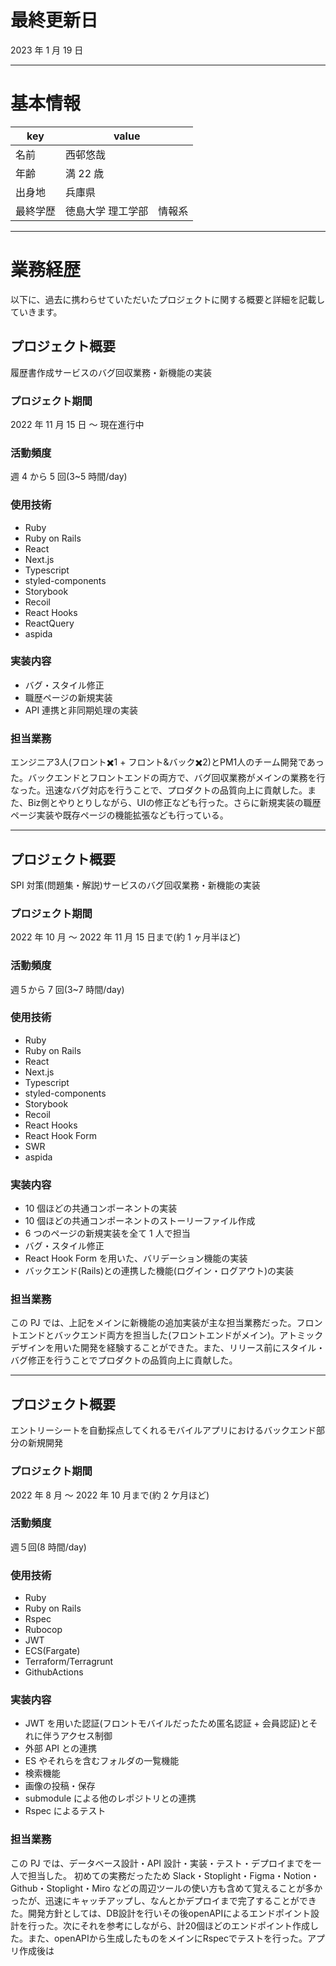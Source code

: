 # 最終更新日

2023 年 1 月 19 日

---

# 基本情報

| key      | value                     |
| -------- | ------------------------- |
| 名前     | 西邨悠哉                  |
| 年齢     | 満 22 歳                  |
| 出身地   | 兵庫県                    |
| 最終学歴 | 徳島大学 理工学部　情報系 |

---

# 業務経歴

以下に、過去に携わらせていただいたプロジェクトに関する概要と詳細を記載していきます。

## プロジェクト概要

履歴書作成サービスのバグ回収業務・新機能の実装

### プロジェクト期間

2022 年 11 月 15 日 〜 現在進行中

### 活動頻度

週 4 から 5 回(3~5 時間/day)

### 使用技術

- Ruby
- Ruby on Rails
- React
- Next.js
- Typescript
- styled-components
- Storybook
- Recoil
- React Hooks
- ReactQuery
- aspida

### 実装内容

- バグ・スタイル修正
- 職歴ページの新規実装
- API 連携と非同期処理の実装

### 担当業務

エンジニア3人(フロント✖️1 + フロント&バック✖️2)とPM1人のチーム開発であった。バックエンドとフロントエンドの両方で、バグ回収業務がメインの業務を行なった。迅速なバグ対応を行うことで、プロダクトの品質向上に貢献した。また、Biz側とやりとりしながら、UIの修正なども行った。さらに新規実装の職歴ページ実装や既存ページの機能拡張なども行っている。

---

## プロジェクト概要

SPI 対策(問題集・解説)サービスのバグ回収業務・新機能の実装

### プロジェクト期間

2022 年 10 月 〜 2022 年 11 月 15 日まで(約 1 ヶ月半ほど)

### 活動頻度

週５から 7 回(3~7 時間/day)

### 使用技術

- Ruby
- Ruby on Rails
- React
- Next.js
- Typescript
- styled-components
- Storybook
- Recoil
- React Hooks
- React Hook Form
- SWR
- aspida

### 実装内容

- 10 個ほどの共通コンポーネントの実装
- 10 個ほどの共通コンポーネントのストーリーファイル作成
- 6 つのページの新規実装を全て 1 人で担当
- バグ・スタイル修正
- React Hook Form を用いた、バリデーション機能の実装
- バックエンド(Rails)との連携した機能(ログイン・ログアウト)の実装

### 担当業務

この PJ では、上記をメインに新機能の追加実装が主な担当業務だった。フロントエンドとバックエンド両方を担当した(フロントエンドがメイン)。アトミックデザインを用いた開発を経験することができた。また、リリース前にスタイル・バグ修正を行うことでプロダクトの品質向上に貢献した。

---

## プロジェクト概要

エントリーシートを自動採点してくれるモバイルアプリにおけるバックエンド部分の新規開発

### プロジェクト期間

2022 年 8 月 〜 2022 年 10 月まで(約 2 ケ月ほど)

### 活動頻度

週５回(8 時間/day)

### 使用技術

- Ruby
- Ruby on Rails
- Rspec
- Rubocop
- JWT
- ECS(Fargate)
- Terraform/Terragrunt
- GithubActions

### 実装内容

- JWT を用いた認証(フロントモバイルだったため匿名認証 + 会員認証)とそれに伴うアクセス制御
- 外部 API との連携
- ES やそれらを含むフォルダの一覧機能
- 検索機能
- 画像の投稿・保存
- submodule による他のレポジトリとの連携
- Rspec によるテスト

### 担当業務

この PJ では、データベース設計・API 設計・実装・テスト・デプロイまでを一人で担当した。
初めての実務だったため Slack・Stoplight・Figma・Notion・Github・Stoplight・Miro などの周辺ツールの使い方も含めて覚えることが多かったが、迅速にキャッチアップし、なんとかデプロイまで完了することができた。開発方針としては、DB設計を行いその後openAPIによるエンドポイント設計を行った。次にそれを参考にしながら、計20個ほどのエンドポイント作成した。また、openAPIから生成したものをメインにRspecでテストを行った。アプリ作成後は
